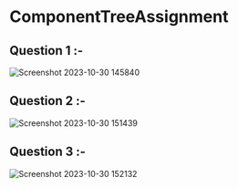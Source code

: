 # ComponentTreeAssignment

## Question 1 :-

![Screenshot 2023-10-30 145840](https://github.com/Saurav9284/ComponentTreeAssignment/assets/135011685/7cf30de3-e09e-4895-a143-847c5ea18697)

## Question 2 :-

![Screenshot 2023-10-30 151439](https://github.com/Saurav9284/ComponentTreeAssignment/assets/135011685/f22533ae-4d69-4f17-8982-6b7383809134)

## Question 3 :-

![Screenshot 2023-10-30 152132](https://github.com/Saurav9284/ComponentTreeAssignment/assets/135011685/b6491ead-5600-4e1e-9916-4063d977031e)